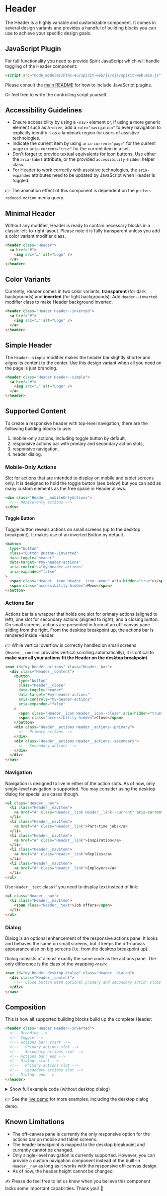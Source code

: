 # Header

The Header is a highly variable and customizable component. It comes in several
design variants and provides a handful of building blocks you can use to achieve
your specific design goals.

## JavaScript Plugin

For full functionality you need to provide Spirit JavaScript which will handle
toggling of the Header component:

```html
<script src="node_modules/@lmc-eu/spirit-web/js/cjs/spirit-web.min.js" async></script>
```

Please consult the [main README][web-readme] for how to include JavaScript
plugins.

Or feel free to write the controlling script yourself.

## Accessibility Guidelines

- Ensure accessibility by using a `<nav>` element or, if using a more generic
  element such as a `<div>`, add a `role="navigation"` to every navigation to
  explicitly identify it as a landmark region for users of assistive
  technologies.
- Indicate the current item by using `aria-current="page"` for the current
  page or `aria-current="true"` for the current item in a set.
- Don't forget to provide textual equivalents for icon buttons. Use either the
  `aria-label` attribute, or the provided `accessibility-hidden` helper class.
- For Header to work correctly with assistive technologies, the `aria-expanded`
  attributes need to be updated by JavaScript when Header is toggled.

👉 The animation effect of this component is dependent on the
`prefers-reduced-motion` media query.

## Minimal Header

Without any modifier, Header is ready to contain necessary blocks in a classic
left-to-right layout. Please note it is fully transparent unless you add a color
variant modifier class.

```html
<header class="Header">
  <a href="#">
    <img src="…" alt="Logo" />
  </a>
</header>
```

## Color Variants

Currently, Header comes in two color variants: **transparent** (for dark
backgrounds) and **inverted** (for light backgrounds). Add `Header--inverted`
modifier class to make Header background inverted.

```html
<header class="Header Header--inverted">
  <a href="#">
    <img src="…" alt="Logo" />
  </a>
</header>
```

## Simple Header

The `Header--simple` modifier makes the header bar slightly shorter and aligns
its content to the center. Use this design variant when all you need on the page
is just branding.

```html
<header class="Header Header--simple">
  <a href="#">
    <img src="…" alt="Logo" />
  </a>
</header>
```

## Supported Content

To create a responsive header with top-level navigation, there are the following
building blocks to use:

1. mobile-only actions, including toggle button by default,
2. responsive actions bar with primary and secondary action slots,
3. responsive navigation,
4. header dialog.

### Mobile-Only Actions

Slot for actions that are intended to display on mobile and tablet screens only.
It is designed to hold the toggle button (see below) but you can add as many
custom elements as the free space in Header allows.

```html
<div class="Header__mobileOnlyActions">
  <!-- Mobile-only actions -->
</div>
```

#### Toggle Button

Toggle button reveals actions on small screens (up to the desktop breakpoint).
It makes use of an inverted Button by default.

```html
<button
  type="button"
  class="Button Button--inverted"
  data-toggle="header"
  data-target="#my-header-actions"
  aria-controls="my-header-actions"
  aria-expanded="false"
>
  <span class="Header__icon Header__icon--menu" aria-hidden="true"></span>
  <span class="accessibility-hidden">Menu</span>
</button>
```

### Actions Bar

Actions bar is a wrapper that holds one slot for primary actions (aligned to
left), one slot for secondary actions (aligned to right), and a closing button.
On small screens, actions are presented in form of an off-canvas pane sliding
from the right. From the desktop breakpoint up, the actions bar is rendered
inside Header.

👉 While vertical overflow is correctly handled on small screens
(`Header__content` provides vertical scrolling automatically), it is critical to
**make sure all your actions fit the Header on the desktop breakpoint**.

```html
<nav id="my-header-actions" class="Header__bar">
  <div class="Header__content">
    <button
      type="button"
      class="Header__close"
      data-toggle="header"
      data-target="#my-header-actions"
      aria-controls="my-header-actions"
      aria-expanded="false"
    >
      <span class="Header__icon Header__icon--close" aria-hidden="true"></span>
      <span class="accessibility-hidden">Close</span>
    </button>
    <div class="Header__actions Header__actions--primary">
      <!-- Primary actions -->
    </div>
    <div class="Header__actions Header__actions--secondary">
      <!-- Secondary actions -->
    </div>
  </div>
</nav>
```

### Navigation

Navigation is designed to live in either of the action slots. As of now, only
single-level navigation is supported. You may consider using the desktop dialog
for special use cases though.

```html
<ul class="Header__nav">
  <li class="Header__navItem">
    <a href="#" class="Header__link Header__link--current" aria-current="page">Job offers</a>
  </li>
  <li class="Header__navItem">
    <a href="#" class="Header__link">Part-time jobs</a>
  </li>
  <li class="Header__navItem">
    <a href="#" class="Header__link">Inspiration</a>
  </li>
  <li class="Header__navItem">
    <a href="#" class="Header__link">Replies</a>
  </li>
  <li class="Header__navItem">
    <a href="#" class="Header__link">Employers</a>
  </li>
</ul>
```

Use `Header__text` class if you need to display text instead of link:

```html
<ul class="Header__nav">
  <li class="Header__navItem">
    <span class="Header__text">Job offers</span>
  </li>
</ul>
```

### Dialog

Dialog is an optional enhancement of the responsive actions pane. It looks and
behaves the same on small screens, but it keeps the off-canvas appearance also
on big screens (i.e. from the desktop breakpoint up).

Dialog consists of almost exactly the same code as the actions pane. The only
difference is the class of the wrapping `<nav>`:

```html
<nav id="my-header-desktop-dialog" class="Header__dialog">
  <div class="Header__content">
    <!-- Close button with optional primary and secondary action slots -->
  </div>
</nav>
```

## Composition

This is how all supported building blocks build up the complete Header:

```html
<header class="Header Header--inverted">
  <!-- Branding -->
  <!-- Toggle -->
  <!-- Actions bar: start -->
  <!--   Primary actions slot -->
  <!--   Secondary actions slot -->
  <!-- Actions bar: end -->
  <!-- Dialog: start -->
  <!--   Primary actions slot -->
  <!--   Secondary actions slot -->
  <!-- Dialog: end -->
</header>
```

<details>
  <summary>Show full example code (without desktop dialog)</summary>

```html
<header class="Header Header--inverted">
  <a href="#">
    <img src="…" alt="Logo" />
  </a>
  <div class="Header__mobileOnlyActions">
    <button
      type="button"
      class="Button Button--inverted"
      data-toggle="header"
      data-target="#my-header-actions"
      aria-controls="my-header-actions"
      aria-expanded="false"
    >
      <span class="Header__icon Header__icon--menu" aria-hidden="true"></span>
      <span class="accessibility-hidden">Menu</span>
    </button>
  </div>
  <nav id="my-header-actions" class="Header__bar">
    <div class="Header__content">
      <button
        type="button"
        class="Header__close"
        data-toggle="header"
        data-target="#my-header-actions"
        aria-controls="my-header-actions"
        aria-expanded="false"
      >
        <span class="Header__icon Header__icon--close" aria-hidden="true"></span>
        <span class="accessibility-hidden">Close</span>
      </button>
      <div class="Header__actions Header__actions--primary">
        <ul class="Header__nav">
          <li class="Header__navItem">
            <a href="#" class="Header__link Header__link--current" aria-current="page">Job offers</a>
          </li>
          <li class="Header__navItem">
            <a href="#" class="Header__link">Part-time jobs</a>
          </li>
          <li class="Header__navItem">
            <a href="#" class="Header__link">Inspiration</a>
          </li>
          <li class="Header__navItem">
            <a href="#" class="Header__link">Replies</a>
          </li>
          <li class="Header__navItem">
            <a href="#" class="Header__link">Employers</a>
          </li>
        </ul>
      </div>
      <div class="Header__actions Header__actions--secondary">
        <a href="#" class="Button Button--primary">Sign in</a>
        <a href="#" class="Button Button--inverted">Enterprise</a>
      </div>
    </div>
  </nav>
</header>
```

</details>

👉 See the [live demo][examples] for more examples, including the desktop dialog
demo.

## Known Limitations

- The off-canvas pane is currently the only responsive option for the actions
  bar on mobile and tablet screens.
- The header breakpoint is mapped to the desktop breakpoint and currently cannot
  be changed.
- Only single-level navigation is currently supported. However, you can provide
  a custom navigation component instead of the built-in `Header__nav` as long as
  it works with the responsive off-canvas design.
- As of now, the header height cannot be changed.

✍️ Please do feel free to let us know when you believe this component lacks some
important capabilities. Thank you! 🙏

[examples]: https://lmc-eu.github.io/spirit-design-system/web/
[web-readme]: https://github.com/lmc-eu/spirit-design-system/blob/main/packages/web/README.md
